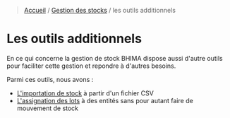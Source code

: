 > [Accueil](../../index.md) / [Gestion des stocks](../index.md) / les outils additionnels

# Les outils additionnels

En ce qui concerne la gestion de stock BHIMA dispose aussi d'autre outils pour faciliter cette gestion et repondre à d'autres besoins.

Parmi ces outils, nous avons :
- [L'importation de stock](./stock_import.md) à partir d'un fichier CSV
- [L'assignation des lots](./lot_assign.md) à des entités sans pour autant faire de mouvement de stock
